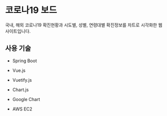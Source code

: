# 코로나19 보드

국내, 해외 코로나19 확진현황과 시도별, 성별, 연령대별 확진정보를 차트로 시각화한 웹사이트입니다.

## 사용 기술

* Spring Boot

* Vue.js

* Vuetify.js

* Chart.js

* Google Chart

* AWS EC2

